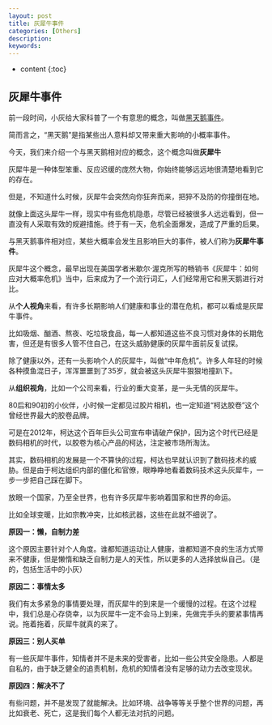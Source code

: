 ```yaml
---
layout: post
title: 灰犀牛事件
categories: [Others]
description: 
keywords: 
---
```



* content
{:toc}


## 灰犀牛事件

前一段时间，小灰给大家科普了一个有意思的概念，叫做[黑天鹅事件](http://mp.weixin.qq.com/s?__biz=MzIxMjE5MTE1Nw==&mid=2653212329&idx=1&sn=d2b1d78323a36b649287479c82c144a6&chksm=8c99bc73bbee356553492a2fb06af60de2a3efa212601e2dc9e29b8e5346d1e8792764fd7c4b&scene=21#wechat_redirect)。

简而言之，“黑天鹅”是指某些出人意料却又带来重大影响的小概率事件。

今天，我们来介绍一个与黑天鹅相对应的概念，这个概念叫做**灰犀牛**

灰犀牛是一种体型笨重、反应迟缓的庞然大物，你始终能够远远地很清楚地看到它的存在。

但是，不知道什么时候，灰犀牛会突然向你狂奔而来，把猝不及防的你撞倒在地。

就像上面这头犀牛一样，现实中有些危机隐患，尽管已经被很多人远远看到，但一直没有人采取有效的规避措施。终于有一天，危机全面爆发，造成了严重的后果。

与黑天鹅事件相对应，某些大概率会发生且影响巨大的事件，被人们称为**灰犀牛事件**。

灰犀牛这个概念，最早出现在美国学者米歇尔·渥克所写的畅销书《灰犀牛：如何应对大概率危机》当中，后来成为了一个流行词汇，人们经常用它和黑天鹅进行对比。

从**个人视角**来看，有许多长期影响人们健康和事业的潜在危机，都可以看成是灰犀牛事件。

比如吸烟、酗酒、熬夜、吃垃圾食品，每一人都知道这些不良习惯对身体的长期危害，但还是有很多人管不住自己，在这头威胁健康的灰犀牛面前反复试探。

除了健康以外，还有一头影响个人的灰犀牛，叫做“中年危机”。许多人年轻的时候各种摸鱼混日子，浑浑噩噩到了35岁，就会被这头灰犀牛狠狠地撞趴下。

从**组织视角**，比如一个公司来看，行业的重大变革，是一头无情的灰犀牛。

80后和90初的小伙伴，小时候一定都见过胶片相机，也一定知道“柯达胶卷”这个曾经世界最大的胶卷品牌。

可是在2012年，柯达这个百年巨头公司宣布申请破产保护，因为这个时代已经是数码相机的时代，以胶卷为核心产品的柯达，注定被市场所淘汰。

其实，数码相机的发展是一个不算快的过程，柯达也早就认识到了数码技术的威胁。但是由于柯达组织内部的僵化和官僚，眼睁睁地看着数码技术这头灰犀牛，一步一步把自己踩在脚下。

放眼一个国家，乃至全世界，也有许多灰犀牛影响着国家和世界的命运。

比如全球变暖，比如宗教冲突，比如核武器，这些在此就不细说了。



**原因一：懒，自制力差**

这个原因主要针对个人角度。谁都知道运动让人健康，谁都知道不良的生活方式带来不健康，但是懒惰和缺乏自制力是人的天性，所以更多的人选择放纵自己。（是的，包括生活中的小灰）

**原因二：事情太多**

我们有太多紧急的事情要处理，而灰犀牛的到来是一个缓慢的过程。在这个过程中，我们总是心存侥幸，以为灰犀牛一定不会马上到来，先做完手头的要紧事情再说。拖着拖着，灰犀牛就真的来了。

**原因三：别人买单**

有一些灰犀牛事件，知情者并不是未来的受害者，比如一些公共安全隐患。人都是自私的，由于缺乏健全的追责机制，危机的知情者没有足够的动力去改变现状。

**原因四：解决不了**

有些问题，并不是发现了就能解决。比如环境、战争等等关乎整个世界的问题，再比如衰老、死亡，这是我们每个人都无法对抗的问题。

